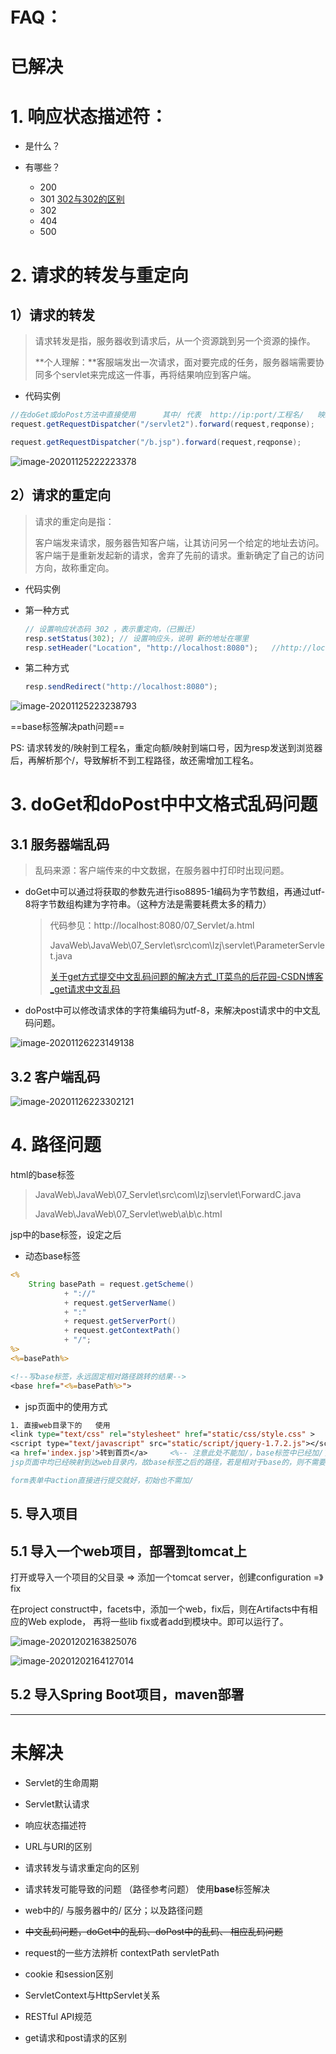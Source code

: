 # FAQ：

# 已解决

# 1. 响应状态描述符：

- 是什么？

- 有哪些？
  - 200
  - 301   [302与302的区别](https://www.cnblogs.com/lanqiu5ge/p/9457074.html)
  - 302
  - 404
  - 500

# 2. 请求的转发与重定向

## 1）请求的转发

> 请求转发是指，服务器收到请求后，从一个资源跳到另一个资源的操作。
>
> **个人理解：**客服端发出一次请求，面对要完成的任务，服务器端需要协同多个servlet来完成这一件事，再将结果响应到客户端。

- 代码实例

```java
//在doGet或doPost方法中直接使用      其中/ 代表  http://ip:port/工程名/   映射到项目代码中是web目录
request.getRequestDispatcher("/servlet2").forward(request,reqponse);

request.getRequestDispatcher("/b.jsp").forward(request,reqponse);
```



![image-20201125222223378](https://cdn.jsdelivr.net/gh/lizhangjie316/img/2020/20201125222223.png)



## 2）请求的重定向

> 请求的重定向是指：
>
> ​	客户端发来请求，服务器告知客户端，让其访问另一个给定的地址去访问。客户端于是重新发起新的请求，舍弃了先前的请求。重新确定了自己的访问方向，故称重定向。

- 代码实例

- 第一种方式

  ```java
  // 设置响应状态码 302 ，表示重定向，（已搬迁） 
  resp.setStatus(302); // 设置响应头，说明 新的地址在哪里 
  resp.setHeader("Location", "http://localhost:8080");   //http://localhost:8080/工程名/新请求
  ```

- 第二种方式

  ```java
  resp.sendRedirect("http://localhost:8080");
  ```

![image-20201125223238793](https://cdn.jsdelivr.net/gh/lizhangjie316/img/2020/20201125223238.png)

==base标签解决path问题==

PS: 请求转发的/映射到工程名，重定向额/映射到端口号，因为resp发送到浏览器后，再解析那个/，导致解析不到工程路径，故还需增加工程名。

# 3. doGet和doPost中中文格式乱码问题

## 3.1 服务器端乱码

> 乱码来源：客户端传来的中文数据，在服务器中打印时出现问题。

- doGet中可以通过将获取的参数先进行iso8895-1编码为字节数组，再通过utf-8将字节数组构建为字符串。（这种方法是需要耗费太多的精力） 

  > 代码参见：http://localhost:8080/07_Servlet/a.html
  >
  > JavaWeb\JavaWeb\07_Servlet\src\com\lzj\servlet\ParameterServlet.java
  >
  > [关于get方式提交中文乱码问题的解决方式_IT菜鸟的后花园-CSDN博客_get请求中文乱码](https://blog.csdn.net/u012564085/article/details/80003283)

- doPost中可以修改请求体的字符集编码为utf-8，来解决post请求中的中文乱码问题。

![image-20201126223149138](https://cdn.jsdelivr.net/gh/lizhangjie316/img/2020/20201126223149.png)

## 3.2 客户端乱码

![image-20201126223302121](https://cdn.jsdelivr.net/gh/lizhangjie316/img/2020/20201126223302.png)

# 4. 路径问题



html的base标签

> JavaWeb\JavaWeb\07_Servlet\src\com\lzj\servlet\ForwardC.java
>
> JavaWeb\JavaWeb\07_Servlet\web\a\b\c.html

jsp中的base标签，设定之后

- 动态base标签

```jsp
<%
    String basePath = request.getScheme()
            + "://"
            + request.getServerName()
            + ":"
            + request.getServerPort()
            + request.getContextPath()
            + "/";
%>
<%=basePath%>

<!--写base标签，永远固定相对路径跳转的结果-->
<base href="<%=basePath%>">
```

- jsp页面中的使用方式

```jsp
1. 直接web目录下的   使用
<link type="text/css" rel="stylesheet" href="static/css/style.css" >
<script type="text/javascript" src="static/script/jquery-1.7.2.js"></script>
<a href='index.jsp'>转到首页</a>     <%-- 注意此处不能加/，base标签中已经加/了 -%>
jsp页面中均已经映射到达web目录内，故base标签之后的路径，若是相对于base的，则不需要再添加/。

form表单中action直接进行提交就好，初始也不需加/
```









## 5. 导入项目

## 5.1 导入一个web项目，部署到tomcat上

打开或导入一个项目的父目录 => 添加一个tomcat server，创建configuration =》 fix

在project construct中，facets中，添加一个web，fix后，则在Artifacts中有相应的Web explode， 再将一些lib fix或者add到模块中。即可以运行了。

![image-20201202163825076](https://cdn.jsdelivr.net/gh/lizhangjie316/img/2020/20201202163825.png)

![image-20201202164127014](https://cdn.jsdelivr.net/gh/lizhangjie316/img/2020/20201202164127.png)

## 5.2 导入Spring Boot项目，maven部署





---

# 未解决

- Servlet的生命周期

- Servlet默认请求

- 响应状态描述符

- URL与URI的区别

- 请求转发与请求重定向的区别

- 请求转发可能导致的问题   （路径参考问题）   使用**base**标签解决

- web中的/ 与服务器中的/ 区分；以及路径问题

- ~~中文乱码问题，doGet中的乱码、doPost中的乱码、  相应乱码问题~~ 

- request的一些方法辨析   contextPath   servletPath

- cookie 和session区别

- ServletContext与HttpServlet关系

- RESTful API规范

- get请求和post请求的区别

  







